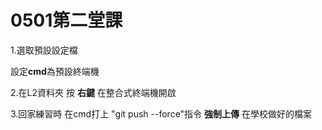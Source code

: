 # 0501第二堂課 
  
  1.選取預設設定檔
  
  設定**cmd**為預設終端機

  2.在L2資料夾 按 **右鍵** 在整合式終端機開啟

  3.回家練習時 在cmd打上 "git push --force"指令 
    **強制上傳** 在學校做好的檔案